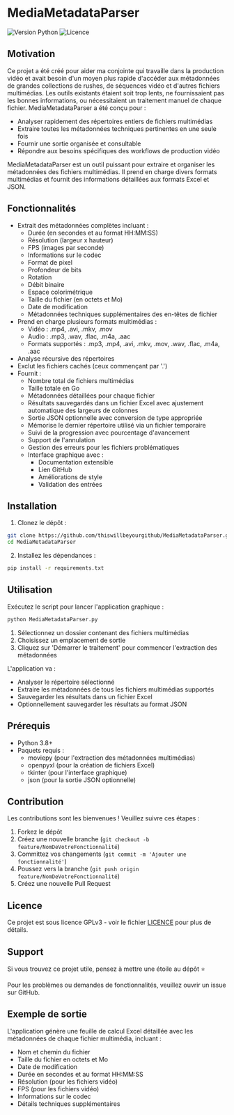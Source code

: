 # MediaMetadataParser

![Version Python](https://img.shields.io/badge/python-3.8+-blue.svg)
![Licence](https://img.shields.io/badge/licence-GPLv3-green.svg)

## Motivation

Ce projet a été créé pour aider ma conjointe qui travaille dans la production vidéo et avait besoin d'un moyen plus rapide d'accéder aux métadonnées de grandes collections de rushes, de séquences vidéo et d'autres fichiers multimédias. Les outils existants étaient soit trop lents, ne fournissaient pas les bonnes informations, ou nécessitaient un traitement manuel de chaque fichier. MediaMetadataParser a été conçu pour :

- Analyser rapidement des répertoires entiers de fichiers multimédias
- Extraire toutes les métadonnées techniques pertinentes en une seule fois
- Fournir une sortie organisée et consultable
- Répondre aux besoins spécifiques des workflows de production vidéo

MediaMetadataParser est un outil puissant pour extraire et organiser les métadonnées des fichiers multimédias. Il prend en charge divers formats multimédias et fournit des informations détaillées aux formats Excel et JSON.

## Fonctionnalités

- Extrait des métadonnées complètes incluant :
  - Durée (en secondes et au format HH:MM:SS)
  - Résolution (largeur x hauteur)
  - FPS (images par seconde)
  - Informations sur le codec
  - Format de pixel
  - Profondeur de bits
  - Rotation
  - Débit binaire
  - Espace colorimétrique
  - Taille du fichier (en octets et Mo)
  - Date de modification
  - Métadonnées techniques supplémentaires des en-têtes de fichier
- Prend en charge plusieurs formats multimédias :
  - Vidéo : .mp4, .avi, .mkv, .mov
  - Audio : .mp3, .wav, .flac, .m4a, .aac
  - Formats supportés : .mp3, .mp4, .avi, .mkv, .mov, .wav, .flac, .m4a, .aac
- Analyse récursive des répertoires
- Exclut les fichiers cachés (ceux commençant par '.')
- Fournit :
  - Nombre total de fichiers multimédias
  - Taille totale en Go
  - Métadonnées détaillées pour chaque fichier
  - Résultats sauvegardés dans un fichier Excel avec ajustement automatique des largeurs de colonnes
  - Sortie JSON optionnelle avec conversion de type appropriée
  - Mémorise le dernier répertoire utilisé via un fichier temporaire
  - Suivi de la progression avec pourcentage d'avancement
  - Support de l'annulation
  - Gestion des erreurs pour les fichiers problématiques
  - Interface graphique avec :
    - Documentation extensible
    - Lien GitHub
    - Améliorations de style
    - Validation des entrées

## Installation

1. Clonez le dépôt :
```bash
git clone https://github.com/thiswillbeyourgithub/MediaMetadataParser.git
cd MediaMetadataParser
```

2. Installez les dépendances :
```bash
pip install -r requirements.txt
```

## Utilisation

Exécutez le script pour lancer l'application graphique :
```bash
python MediaMetadataParser.py
```

1. Sélectionnez un dossier contenant des fichiers multimédias
2. Choisissez un emplacement de sortie
3. Cliquez sur 'Démarrer le traitement' pour commencer l'extraction des métadonnées

L'application va :
- Analyser le répertoire sélectionné
- Extraire les métadonnées de tous les fichiers multimédias supportés
- Sauvegarder les résultats dans un fichier Excel
- Optionnellement sauvegarder les résultats au format JSON

## Prérequis

- Python 3.8+
- Paquets requis :
  - moviepy (pour l'extraction des métadonnées multimédias)
  - openpyxl (pour la création de fichiers Excel)
  - tkinter (pour l'interface graphique)
  - json (pour la sortie JSON optionnelle)

## Contribution

Les contributions sont les bienvenues ! Veuillez suivre ces étapes :

1. Forkez le dépôt
2. Créez une nouvelle branche (`git checkout -b feature/NomDeVotreFonctionnalité`)
3. Committez vos changements (`git commit -m 'Ajouter une fonctionnalité'`)
4. Poussez vers la branche (`git push origin feature/NomDeVotreFonctionnalité`)
5. Créez une nouvelle Pull Request

## Licence

Ce projet est sous licence GPLv3 - voir le fichier [LICENCE](LICENSE) pour plus de détails.

## Support

Si vous trouvez ce projet utile, pensez à mettre une étoile au dépôt ⭐

Pour les problèmes ou demandes de fonctionnalités, veuillez ouvrir un issue sur GitHub.

## Exemple de sortie

L'application génère une feuille de calcul Excel détaillée avec les métadonnées de chaque fichier multimédia, incluant :
- Nom et chemin du fichier
- Taille du fichier en octets et Mo
- Date de modification
- Durée en secondes et au format HH:MM:SS
- Résolution (pour les fichiers vidéo)
- FPS (pour les fichiers vidéo)
- Informations sur le codec
- Détails techniques supplémentaires
